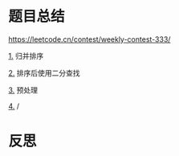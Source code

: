 # 题目总结
https://leetcode.cn/contest/weekly-contest-333/

[1.](src/main/java/com/nyu/test/weekly333/CounttheNumberofSquareFreeSubsets.java) 
归并排序

[2.](src/main/java/com/nyu/test/weekly333/CounttheNumberofSquareFreeSubsets.java) 
排序后使用二分查找  

[3.](src/main/java/com/nyu/test/weekly333/CounttheNumberofSquareFreeSubsets.java) 
预处理

[4.](src/main/java/com/nyu/test/weekly333/CounttheNumberofSquareFreeSubsets.java) 
/

# 反思
